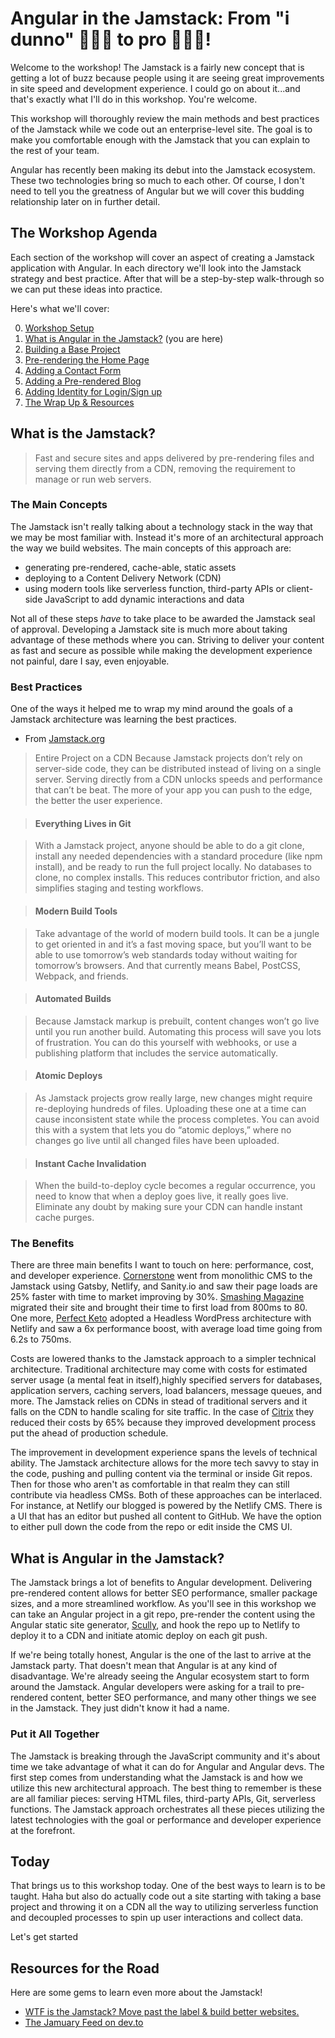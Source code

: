 # Angular in the Jamstack: From "i dunno" 🤷🏻‍♀️ to pro 💁🏻‍♀️!

Welcome to the workshop! The Jamstack is a fairly new concept that is getting a lot of buzz because people using it are seeing great improvements in site speed and development experience. I could go on about it...and that's exactly what I'll do in this workshop. You're welcome.

This workshop will thoroughly review the main methods and best practices of the Jamstack while we code out an enterprise-level site. The goal is to make you comfortable enough with the Jamstack that you can explain to the rest of your team.

Angular has recently been making its debut into the Jamstack ecosystem. These two technologies bring so much to each other. Of course, I don't need to tell you the greatness of Angular but we will cover this budding relationship later on in further detail.

## The Workshop Agenda

Each section of the workshop will cover an aspect of creating a Jamstack application with Angular. In each directory we'll look into the Jamstack strategy and best practice. After that will be a step-by-step walk-through so we can put these ideas into practice.

Here's what we'll cover:

0. [Workshop Setup](https://github.com/tzmanics/workshop-angular-in-the-jamstack/tree/master/_step-0_setup)
1. [What is Angular in the Jamstack?](https://github.com/tzmanics/workshop-angular-in-the-jamstack/blob/master/README.md) (you are here)
1. [Building a Base Project](https://github.com/tzmanics/workshop-angular-in-the-jamstack/tree/master/_step-1_base-project)
1. [Pre-rendering the Home Page](https://github.com/tzmanics/workshop-angular-in-the-jamstack/tree/master/prerendered-home-page)
1. [Adding a Contact Form](https://github.com/tzmanics/workshop-angular-in-the-jamstack/tree/master/add-contact-form)
1. [Adding a Pre-rendered Blog](https://github.com/tzmanics/workshop-angular-in-the-jamstack/tree/master/adding-a-blog)
1. [Adding Identity for Login/Sign up](https://github.com/tzmanics/workshop-angular-in-the-jamstack/tree/master/adding-identity)
1. [The Wrap Up & Resources]()

## What is the Jamstack?

> Fast and secure sites and apps delivered by pre-rendering files and serving them directly from a CDN, removing the requirement to manage or run web servers.

### The Main Concepts

The Jamstack isn't really talking about a technology stack in the way that we may be most familiar with. Instead it's more of an architectural approach the way we build websites. The main concepts of this approach are:

- generating pre-rendered, cache-able, static assets
- deploying to a Content Delivery Network (CDN)
- using modern tools like serverless function, third-party APIs or client-side JavaScript to add dynamic interactions and data

Not all of these steps _have_ to take place to be awarded the Jamstack seal of approval. Developing a Jamstack site is much more about taking advantage of these methods where you can. Striving to deliver your content as fast and secure as possible while making the development experience not painful, dare I say, even enjoyable.

### Best Practices

One of the ways it helped me to wrap my mind around the goals of a Jamstack architecture was learning the best practices.

- From [Jamstack.org](https://jamstack.org/best-practices/)

> Entire Project on a CDN
> Because Jamstack projects don’t rely on server-side code, they can be distributed instead of living on a single server. Serving directly from a CDN unlocks speeds and performance that can’t be beat. The more of your app you can push to the edge, the better the user experience.

> #### Everything Lives in Git

> With a Jamstack project, anyone should be able to do a git clone, install any needed dependencies with a standard procedure (like npm install), and be ready to run the full project locally. No databases to clone, no complex installs. This reduces contributor friction, and also simplifies staging and testing workflows.

> #### Modern Build Tools

> Take advantage of the world of modern build tools. It can be a jungle to get oriented in and it’s a fast moving space, but you’ll want to be able to use tomorrow’s web standards today without waiting for tomorrow’s browsers. And that currently means Babel, PostCSS, Webpack, and friends.

> #### Automated Builds

> Because Jamstack markup is prebuilt, content changes won’t go live until you run another build. Automating this process will save you lots of frustration. You can do this yourself with webhooks, or use a publishing platform that includes the service automatically.

> #### Atomic Deploys

> As Jamstack projects grow really large, new changes might require re-deploying hundreds of files. Uploading these one at a time can cause inconsistent state while the process completes. You can avoid this with a system that lets you do “atomic deploys,” where no changes go live until all changed files have been uploaded.

> #### Instant Cache Invalidation

> When the build-to-deploy cycle becomes a regular occurrence, you need to know that when a deploy goes live, it really goes live. Eliminate any doubt by making sure your CDN can handle instant cache purges.

### The Benefits

There are three main benefits I want to touch on here: performance, cost, and developer experience. [Cornerstone](https://www.netlify.com/blog/2019/07/02/cornerstone-ondemand-delivers-web-projects-30-faster-with-netlify/) went from monolithic CMS to the Jamstack using Gatsby, Netlify, and Sanity.io and saw their page loads are 25% faster with time to market improving by 30%. [Smashing Magazine](https://www.netlify.com/blog/2017/03/16/smashing-magazine-just-got-10x-faster/) migrated their site and brought their time to first load from 800ms to 80. One more, [Perfect Keto](https://www.netlify.com/blog/2019/05/16/wayfx-deploys-lightning-fast-headless-wordpress-to-netlify/) adopted a Headless WordPress architecture with Netlify and saw a 6x performance boost, with average load time going from 6.2s to 750ms.

Costs are lowered thanks to the Jamstack approach to a simpler technical architecture. Traditional architecture may come with costs for estimated server usage (a mental feat in itself),highly specified servers for databases, application servers, caching servers, load balancers, message queues, and more. The Jamstack relies on CDNs in stead of traditional servers and it falls on the CDN to handle scaling for site traffic. In the case of [Citrix](https://www.netlify.com/blog/2019/06/12/jamstack_conf-nyc-session-recap-citrix-delivers-better-ux-with-less-overhead-using-jamstack-and-netlify/) they reduced their costs by 65% because they improved development process put the ahead of production schedule.

The improvement in development experience spans the levels of technical ability. The Jamstack architecture allows for the more tech savvy to stay in the code, pushing and pulling content via the terminal or inside Git repos. Then for those who aren't as comfortable in that realm they can still contribute via headless CMSs. Both of these approaches can be interlaced. For instance, at Netlify our blogged is powered by the Netlify CMS. There is a UI that has an editor but pushed all content to GitHub. We have the option to either pull down the code from the repo or edit inside the CMS UI.

## What is Angular in the Jamstack?

The Jamstack brings a lot of benefits to Angular development. Delivering pre-rendered content allows for better SEO performance, smaller package sizes, and a more streamlined workflow. As you'll see in this workshop we can take an Angular project in a git repo, pre-render the content using the Angular static site generator, [Scully](http://scullyio.com/), and hook the repo up to Netlify to deploy it to a CDN and initiate atomic deploy on each git push.

If we're being totally honest, Angular is the one of the last to arrive at the Jamstack party. That doesn't mean that Angular is at any kind of disadvantage. We're already seeing the Angular ecosystem start to form around the Jamstack. Angular developers were asking for a trail to pre-rendered content, better SEO performance, and many other things we see in the Jamstack. They just didn't know it had a name.

### Put it All Together

The Jamstack is breaking through the JavaScript community and it's about time we take advantage of what it can do for Angular and Angular devs. The first step comes from understanding what the Jamstack is and how we utilize this new architectural approach. The best thing to remember is these are all familiar pieces: serving HTML files, third-party APIs, Git, serverless functions. The Jamstack approach orchestrates all these pieces utilizing the latest technologies with the goal or performance and developer experience at the forefront.

## Today

That brings us to this workshop today. One of the best ways to learn is to be taught. Haha but also do actually code out a site starting with taking a base project and throwing it on a CDN all the way to utilizing serverless function and decoupled processes to spin up user interactions and collect data.

Let's get started

## Resources for the Road

Here are some gems to learn even more about the Jamstack!

- [WTF is the Jamstack? Move past the label & build better websites.](https://www.learnwithjason.dev/blog/wtf-is-jamstack/)
- [The Jamuary Feed on dev.to](https://dev.to/t/jamuary)
